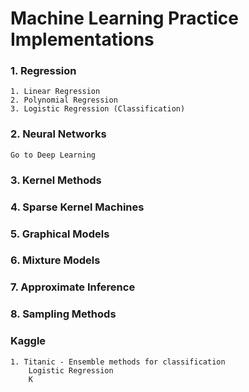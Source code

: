 # Machine Learning Practice Implementations

### 1.  Regression
	1. Linear Regression
	2. Polynomial Regression
	3. Logistic Regression (Classification)

### 2.  Neural Networks
	Go to Deep Learning

### 3.  Kernel Methods

### 4.  Sparse Kernel Machines

### 5.  Graphical Models

### 6.  Mixture Models

### 7.  Approximate Inference

### 8.  Sampling Methods


### Kaggle 
	1. Titanic - Ensemble methods for classification
		Logistic Regression
		K